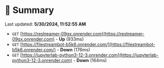 # 📖 Summary
Last updated: **5/30/2024, 11:52:55 AM**

- `GET` [https://restreamer-09gx.onrender.com](https://restreamer-09gx.onrender.com) - **Up** (933ms)
- `GET` [https://filestreambot-b5k6.onrender.com/](https://filestreambot-b5k6.onrender.com/) - **Down** (176ms)
- `GET` [https://jupyterlab-python3-12-3.onrender.com](https://jupyterlab-python3-12-3.onrender.com) - **Down** (164ms)
